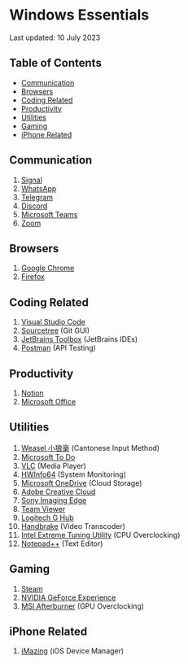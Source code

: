 # Windows Essentials <!-- omit from toc -->

Last updated: 10 July 2023

## Table of Contents <!-- omit from toc -->

- [Communication](#communication)
- [Browsers](#browsers)
- [Coding Related](#coding-related)
- [Productivity](#productivity)
- [Utilities](#utilities)
- [Gaming](#gaming)
- [iPhone Related](#iphone-related)

## Communication

1. [Signal](https://signal.org/download/)
2. [WhatsApp](ms-windows-store://pdp/?productid=9NKSQGP7F2NH&mode=mini)
3. [Telegram](https://telegram.org/dl/desktop/win64)
4. [Discord](https://discord.com/api/downloads/distributions/app/installers/latest?channel=stable&platform=win&arch=x86)
5. [Microsoft Teams](https://teams.microsoft.com/downloads)
6. [Zoom](https://zoom.us/support/download)

## Browsers

1. [Google Chrome](https://www.google.com/chrome/)
2. [Firefox](https://download.mozilla.org/?product=firefox-latest-ssl)

## Coding Related

1. [Visual Studio Code](https://code.visualstudio.com/)
2. [Sourcetree](https://www.sourcetreeapp.com/) (Git GUI)
3. [JetBrains Toolbox](https://www.jetbrains.com/toolbox-app/) (JetBrains IDEs)
4. [Postman](https://dl.pstmn.io/download/latest/win64) (API Testing)

## Productivity

1. [Notion](https://www.notion.so/desktop)
2. [Microsoft Office](https://aka.ms/office-install)

## Utilities

1. [Weasel 小狼毫](https://github.com/rime/weasel/releases/) (Cantonese Input Method)
2. [Microsoft To Do](https://apps.microsoft.com/store/detail/microsoft-to-do-lists-tasks-reminders/)
3. [VLC](https://www.videolan.org/vlc/) (Media Player)
4. [HWInfo64](https://www.hwinfo.com/download/) (System Monitoring)
5. [Microsoft OneDrive](https://go.microsoft.com/fwlink/?linkid=823060) (Cloud Storage)
6. [Adobe Creative Cloud](https://www.adobe.com/creativecloud/desktop-app.html)
7. [Sony Imaging Edge](https://support.d-imaging.sony.co.jp/disoft_DL/desktop_DL/win?fm=tw)
8. [Team Viewer](https://download.teamviewer.com/download/TeamViewer_Setup_x64.exe)
9. [Logitech G Hub](https://download01.logi.com/web/ftp/pub/techsupport/gaming/lghub_installer.exe)
10. [Handbrake](https://handbrake.fr/downloads.php) (Video Transcoder)
11. [Intel Extreme Tuning Utility](https://downloadcenter.intel.com/download/29183/Intel-Extreme-Tuning-Utility-Intel-XTU-?product=66427) (CPU Overclocking)
12. [Notepad++](https://notepad-plus-plus.org/downloads/) (Text Editor)

## Gaming

1. [Steam](https://cdn.akamai.steamstatic.com/client/installer/steam.dmg)
2. [NVIDIA GeForce Experience](https://www.nvidia.com/en-us/geforce/geforce-experience/download/)
3. [MSI Afterburner](https://download.msi.com/uti_exe/vga/MSIAfterburnerSetup.zip) (GPU Overclocking)

## iPhone Related

1. [iMazing](https://downloads.imazing.com/windows/iMazing/iMazing2forWindows.exe) (iOS Device Manager)
